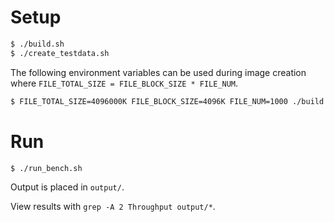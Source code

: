 # Setup

```bash
$ ./build.sh
$ ./create_testdata.sh
```

The following environment variables can be used during image creation where `FILE_TOTAL_SIZE = FILE_BLOCK_SIZE * FILE_NUM`.

```bash
$ FILE_TOTAL_SIZE=4096000K FILE_BLOCK_SIZE=4096K FILE_NUM=1000 ./build.sh
```

# Run

```bash
$ ./run_bench.sh
```

Output is placed in `output/`.

View results with `grep -A 2 Throughput output/*`.

